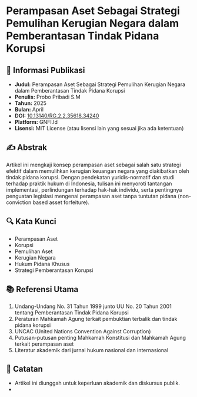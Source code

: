 # Perampasan Aset Sebagai Strategi Pemulihan Kerugian Negara dalam Pemberantasan Tindak Pidana Korupsi

## 📄 Informasi Publikasi

- **Judul:** Perampasan Aset Sebagai Strategi Pemulihan Kerugian Negara dalam Pemberantasan Tindak Pidana Korupsi  
- **Penulis:** Probo Pribadi S.M  
- **Tahun:** 2025  
- **Bulan:** April  
- **DOI:** [10.13140/RG.2.2.35618.34240](https://dx.doi.org/10.13140/RG.2.2.35618.34240)  
- **Platform:** GNFI.Id  
- **Lisensi:** MIT License (atau lisensi lain yang sesuai jika ada ketentuan)

## ✍️ Abstrak

Artikel ini mengkaji konsep perampasan aset sebagai salah satu strategi efektif dalam memulihkan kerugian keuangan negara yang diakibatkan oleh tindak pidana korupsi. Dengan pendekatan yuridis-normatif dan studi terhadap praktik hukum di Indonesia, tulisan ini menyoroti tantangan implementasi, perlindungan terhadap hak-hak individu, serta pentingnya penguatan legislasi mengenai perampasan aset tanpa tuntutan pidana (non-conviction based asset forfeiture).

## 🔍 Kata Kunci

- Perampasan Aset  
- Korupsi  
- Pemulihan Aset  
- Kerugian Negara  
- Hukum Pidana Khusus  
- Strategi Pemberantasan Korupsi  

## 📚 Referensi Utama

1. Undang-Undang No. 31 Tahun 1999 junto UU No. 20 Tahun 2001 tentang Pemberantasan Tindak Pidana Korupsi  
2. Peraturan Mahkamah Agung terkait pembuktian terbalik dan tindak pidana korupsi  
3. UNCAC (United Nations Convention Against Corruption)  
4. Putusan-putusan penting Mahkamah Konstitusi dan Mahkamah Agung terkait perampasan aset  
5. Literatur akademik dari jurnal hukum nasional dan internasional

## 📌 Catatan

- Artikel ini diunggah untuk keperluan akademik dan diskursus publik.  
-
